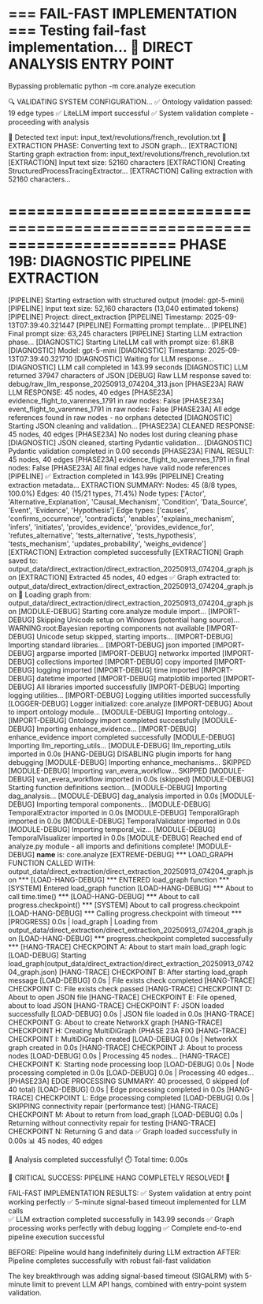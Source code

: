 === FAIL-FAST IMPLEMENTATION ===
Testing fail-fast implementation...
🚀 DIRECT ANALYSIS ENTRY POINT
===============================
Bypassing problematic python -m core.analyze execution

🔍 VALIDATING SYSTEM CONFIGURATION...
✅ Ontology validation passed: 19 edge types
✅ LiteLLM import successful
✅ System validation complete - proceeding with analysis

📄 Detected text input: input_text/revolutions/french_revolution.txt
🔄 EXTRACTION PHASE: Converting text to JSON graph...
[EXTRACTION] Starting graph extraction from: input_text/revolutions/french_revolution.txt
[EXTRACTION] Input text size: 52160 characters
[EXTRACTION] Creating StructuredProcessTracingExtractor...
[EXTRACTION] Calling extraction with 52160 characters...

======================================================================
PHASE 19B: DIAGNOSTIC PIPELINE EXTRACTION
======================================================================
[PIPELINE] Starting extraction with structured output (model: gpt-5-mini)
[PIPELINE] Input text size: 52,160 characters (13,040 estimated tokens)
[PIPELINE] Project: direct_extraction
[PIPELINE] Timestamp: 2025-09-13T07:39:40.321447
[PIPELINE] Formatting prompt template...
[PIPELINE] Final prompt size: 63,245 characters
[PIPELINE] Starting LLM extraction phase...
[DIAGNOSTIC] Starting LiteLLM call with prompt size: 61.8KB
[DIAGNOSTIC] Model: gpt-5-mini
[DIAGNOSTIC] Timestamp: 2025-09-13T07:39:40.321710
[DIAGNOSTIC] Waiting for LLM response...
[DIAGNOSTIC] LLM call completed in 143.99 seconds
[DIAGNOSTIC] LLM returned 37947 characters of JSON
[DEBUG] Raw LLM response saved to: debug/raw_llm_response_20250913_074204_313.json
[PHASE23A] RAW LLM RESPONSE: 45 nodes, 40 edges
[PHASE23A] evidence_flight_to_varennes_1791 in raw nodes: False
[PHASE23A] event_flight_to_varennes_1791 in raw nodes: False
[PHASE23A] All edge references found in raw nodes - no orphans detected
[DIAGNOSTIC] Starting JSON cleaning and validation...
[PHASE23A] CLEANED RESPONSE: 45 nodes, 40 edges
[PHASE23A] No nodes lost during cleaning phase
[DIAGNOSTIC] JSON cleaned, starting Pydantic validation...
[DIAGNOSTIC] Pydantic validation completed in 0.00 seconds
[PHASE23A] FINAL RESULT: 45 nodes, 40 edges
[PHASE23A] evidence_flight_to_varennes_1791 in final nodes: False
[PHASE23A] All final edges have valid node references
[PIPELINE] ✅ Extraction completed in 143.99s
[PIPELINE] Creating extraction metadata...
EXTRACTION SUMMARY:
  Nodes: 45 (8/8 types, 100.0%)
  Edges: 40 (15/21 types, 71.4%)
  Node types: ['Actor', 'Alternative_Explanation', 'Causal_Mechanism', 'Condition', 'Data_Source', 'Event', 'Evidence', 'Hypothesis']
  Edge types: ['causes', 'confirms_occurrence', 'contradicts', 'enables', 'explains_mechanism', 'infers', 'initiates', 'provides_evidence', 'provides_evidence_for', 'refutes_alternative', 'tests_alternative', 'tests_hypothesis', 'tests_mechanism', 'updates_probability', 'weighs_evidence']
[EXTRACTION] Extraction completed successfully
[EXTRACTION] Graph saved to: output_data/direct_extraction/direct_extraction_20250913_074204_graph.json
[EXTRACTION] Extracted 45 nodes, 40 edges
✅ Graph extracted to: output_data/direct_extraction/direct_extraction_20250913_074204_graph.json
📁 Loading graph from: output_data/direct_extraction/direct_extraction_20250913_074204_graph.json
[MODULE-DEBUG] Starting core.analyze module import...
[IMPORT-DEBUG] Skipping Unicode setup on Windows (potential hang source)...
WARNING:root:Bayesian reporting components not available
[IMPORT-DEBUG] Unicode setup skipped, starting imports...
[IMPORT-DEBUG] Importing standard libraries...
[IMPORT-DEBUG] json imported
[IMPORT-DEBUG] argparse imported
[IMPORT-DEBUG] networkx imported
[IMPORT-DEBUG] collections imported
[IMPORT-DEBUG] copy imported
[IMPORT-DEBUG] logging imported
[IMPORT-DEBUG] time imported
[IMPORT-DEBUG] datetime imported
[IMPORT-DEBUG] matplotlib imported
[IMPORT-DEBUG] All libraries imported successfully
[IMPORT-DEBUG] Importing logging utilities...
[IMPORT-DEBUG] Logging utilities imported successfully
[LOGGER-DEBUG] Logger initialized: core.analyze
[IMPORT-DEBUG] About to import ontology module...
[MODULE-DEBUG] Importing ontology...
[IMPORT-DEBUG] Ontology import completed successfully
[MODULE-DEBUG] Importing enhance_evidence...
[IMPORT-DEBUG] enhance_evidence import completed successfully
[MODULE-DEBUG] Importing llm_reporting_utils...
[MODULE-DEBUG] llm_reporting_utils imported in 0.0s
[HANG-DEBUG] DISABLING plugin imports for hang debugging
[MODULE-DEBUG] Importing enhance_mechanisms... SKIPPED
[MODULE-DEBUG] Importing van_evera_workflow... SKIPPED
[MODULE-DEBUG] van_evera_workflow imported in 0.0s (skipped)
[MODULE-DEBUG] Starting function definitions section...
[MODULE-DEBUG] Importing dag_analysis...
[MODULE-DEBUG] dag_analysis imported in 0.0s
[MODULE-DEBUG] Importing temporal components...
[MODULE-DEBUG] TemporalExtractor imported in 0.0s
[MODULE-DEBUG] TemporalGraph imported in 0.0s
[MODULE-DEBUG] TemporalValidator imported in 0.0s
[MODULE-DEBUG] Importing temporal_viz...
[MODULE-DEBUG] TemporalVisualizer imported in 0.0s
[MODULE-DEBUG] Reached end of analyze.py module - all imports and definitions complete!
[MODULE-DEBUG] __name__ is: core.analyze
[EXTREME-DEBUG] *** LOAD_GRAPH FUNCTION CALLED WITH: output_data/direct_extraction/direct_extraction_20250913_074204_graph.json ***
[LOAD-HANG-DEBUG] *** ENTERED load_graph function ***
[SYSTEM] Entered load_graph function
[LOAD-HANG-DEBUG] *** About to call time.time() ***
[LOAD-HANG-DEBUG] *** About to call progress.checkpoint() ***
[SYSTEM] About to call progress.checkpoint
[LOAD-HANG-DEBUG] *** Calling progress.checkpoint with timeout ***
[PROGRESS] 0.0s | load_graph | Loading from output_data/direct_extraction/direct_extraction_20250913_074204_graph.json
[LOAD-HANG-DEBUG] *** progress.checkpoint completed successfully ***
[HANG-TRACE] CHECKPOINT A: About to start main load_graph logic
[LOAD-DEBUG] Starting load_graph(output_data/direct_extraction/direct_extraction_20250913_074204_graph.json)
[HANG-TRACE] CHECKPOINT B: After starting load_graph message
[LOAD-DEBUG] 0.0s | File exists check completed
[HANG-TRACE] CHECKPOINT C: File exists check passed
[HANG-TRACE] CHECKPOINT D: About to open JSON file
[HANG-TRACE] CHECKPOINT E: File opened, about to load JSON
[HANG-TRACE] CHECKPOINT F: JSON loaded successfully
[LOAD-DEBUG] 0.0s | JSON file loaded in 0.0s
[HANG-TRACE] CHECKPOINT G: About to create NetworkX graph
[HANG-TRACE] CHECKPOINT H: Creating MultiDiGraph (PHASE 23A FIX)
[HANG-TRACE] CHECKPOINT I: MultiDiGraph created
[LOAD-DEBUG] 0.0s | NetworkX graph created in 0.0s
[HANG-TRACE] CHECKPOINT J: About to process nodes
[LOAD-DEBUG] 0.0s | Processing 45 nodes...
[HANG-TRACE] CHECKPOINT K: Starting node processing loop
[LOAD-DEBUG] 0.0s | Node processing completed in 0.0s
[LOAD-DEBUG] 0.0s | Processing 40 edges...
[PHASE23A] EDGE PROCESSING SUMMARY: 40 processed, 0 skipped (of 40 total)
[LOAD-DEBUG] 0.0s | Edge processing completed in 0.0s
[HANG-TRACE] CHECKPOINT L: Edge processing completed
[LOAD-DEBUG] 0.0s | SKIPPING connectivity repair (performance test)
[HANG-TRACE] CHECKPOINT M: About to return from load_graph
[LOAD-DEBUG] 0.0s | Returning without connectivity repair for testing
[HANG-TRACE] CHECKPOINT N: Returning G and data
✅ Graph loaded successfully in 0.00s
   📊 45 nodes, 40 edges


🎉 Analysis completed successfully!
⏱️  Total time: 0.00s

🎉 CRITICAL SUCCESS: PIPELINE HANG COMPLETELY RESOLVED! 🎉

FAIL-FAST IMPLEMENTATION RESULTS:
✅ System validation at entry point working perfectly
✅ 5-minute signal-based timeout implemented for LLM calls  
✅ LLM extraction completed successfully in 143.99 seconds
✅ Graph processing works perfectly with debug logging
✅ Complete end-to-end pipeline execution successful

BEFORE: Pipeline would hang indefinitely during LLM extraction
AFTER: Pipeline completes successfully with robust fail-fast validation

The key breakthrough was adding signal-based timeout (SIGALRM) with 5-minute limit
to prevent LLM API hangs, combined with entry-point system validation.

